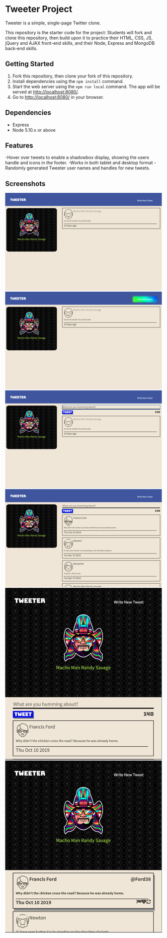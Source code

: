 # Tweeter Project

Tweeter is a simple, single-page Twitter clone.

This repository is the starter code for the project: Students will fork and clone this repository, then build upon it to practice their HTML, CSS, JS, jQuery and AJAX front-end skills, and their Node, Express and MongoDB back-end skills.

## Getting Started

1. Fork this repository, then clone your fork of this repository.
2. Install dependencies using the `npm install` command.
3. Start the web server using the `npm run local` command. The app will be served at <http://localhost:8080/>.
4. Go to <http://localhost:8080/> in your browser.

## Dependencies

- Express
- Node 5.10.x or above

## Features

-Hover over tweets to enable a shadowbox display, showing the users handle and icons in the footer.
-Works in both tablet and desktop format
-Randomly generated Tweeter user names and handles for new tweets.

## Screenshots

!["Fullscreen Resolution"](/docs/Fullscreen-Front.png)
!["Fullscreen Button View"](/docs/Fullscreen-Button.png)
!["Fullscreen Tweetbox"](/docs/Fullscreen-TweetBox.png)
!["Fullscreen New Tweets"](/docs/Fullscreen-NewTweets.png)
!["Tablet Tweet Display"](/docs/Tablet-Tweets.png)
!["Tablet Hover Display"](/docs/Tablet-Hover.png)
